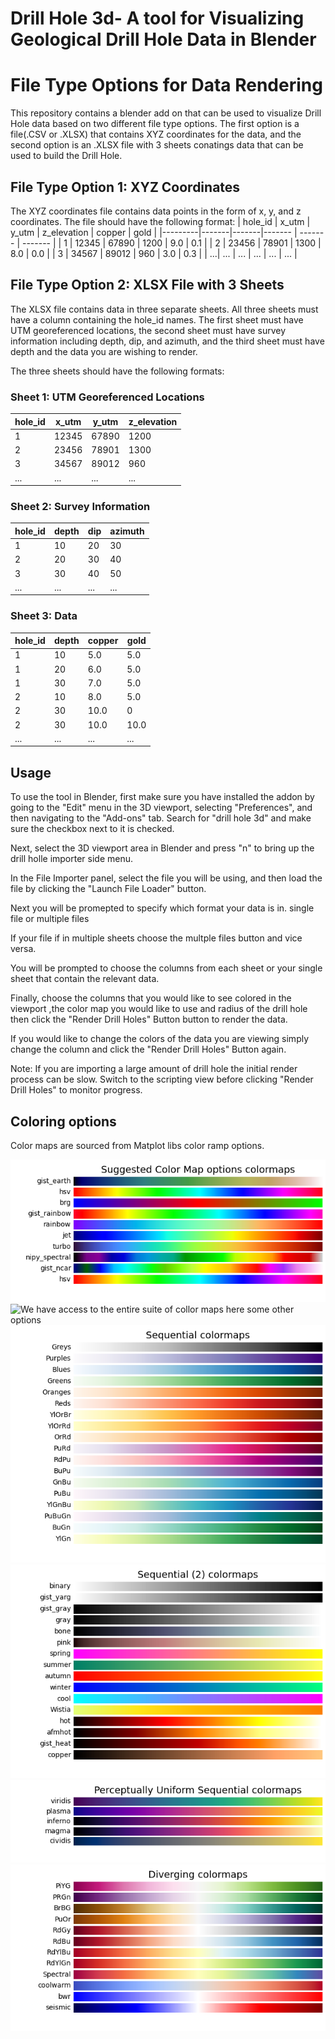 # Drill Hole 3d- A tool for Visualizing Geological Drill Hole Data in Blender
# File Type Options for Data Rendering

This repository contains a blender add on that can be used to visualize Drill Hole data based on two different file type options. The first option is a file(.CSV or .XLSX) that contains XYZ coordinates for the data, and the second option is an .XLSX file with 3 sheets conatings data that can be used to build the Drill Hole.

## File Type Option 1: XYZ Coordinates

The XYZ coordinates file contains data points in the form of x, y, and z coordinates. The file should have the following format:
| hole_id | x_utm | y_utm | z_elevation | copper | gold |
|---------|-------|-------|------- |   -------   | ------- |
| 1  | 12345 | 67890 | 1200        | 9.0    | 0.1  |
| 2  | 23456 | 78901 | 1300        | 8.0    | 0.0  |
| 3  | 34567 | 89012 | 960         | 3.0    | 0.3  |
| ...| ...   | ...   | ...         | ...    | ...  |

## File Type Option 2: XLSX File with 3 Sheets

The XLSX file contains data in three separate sheets. All three sheets must have a column containing the hole_id names. The first sheet must have UTM georeferenced locations, the second sheet must have survey information including depth, dip, and azimuth, and the third sheet must have depth and the data you are wishing to render.

The three sheets should have the following formats:

### Sheet 1: UTM Georeferenced Locations

| hole_id | x_utm | y_utm | z_elevation |
|---------|-------|-------|-------|
| 1  | 12345 | 67890 | 1200  |
| 2  | 23456 | 78901 | 1300  |
| 3  | 34567 | 89012 | 960   |
| ...     | ...   | ...   | ...   |

### Sheet 2: Survey Information

| hole_id | depth | dip | azimuth |
|---------|-------|-----|---------|
| 1       | 10    | 20  | 30      |
| 2       | 20    | 30  | 40      |
| 3       | 30    | 40  | 50      |
| ...     | ...   | ... | ...     |

### Sheet 3: Data

| hole_id | depth | copper | gold |
|---------|-------|------  |------|
| 1       | 10    | 5.0    | 5.0  |
| 1       | 20    | 6.0    | 5.0  |
| 1       | 30    | 7.0    | 5.0  |
| 2       | 10    | 8.0    | 5.0  |
| 2       | 30    | 10.0   |   0  |
| 2       | 30    | 10.0   | 10.0 |
| ...     | ...   | ...    | ...  |

## Usage


To use the tool in Blender, first make sure you have installed the addon by going to the "Edit" menu in the 3D viewport, selecting "Preferences", and then navigating to the "Add-ons" tab. Search for "drill hole 3d" and make sure the checkbox next to it is checked.

Next, select the 3D viewport area in Blender and press "n" to bring up the drill holle importer side menu.

In the File Importer panel, select the file you will be using, and then load the file by clicking the "Launch File Loader" button. 

Next you will be promepted to specify which format your data is in. single file or multiple files

If your file if in multiple sheets choose the multple files button and vice versa.

You will be prompted to choose the columns from each sheet or your single sheet that contain the relevant data.

Finally, choose the columns that you would like to see colored in the viewport ,the color map you would like to use and radius of the drill hole then click the "Render Drill Holes" Button button to render the data.

If you would like to change the colors of the data you are viewing simply change the column and click the "Render Drill Holes" Button again.

Note: If you are importing a large amount of drill hole the initial render process can be slow. Switch to the scripting view before clicking "Render Drill Holes" to monitor progress.

## Coloring options
Color maps are sourced from Matplot libs color ramp options.

![Color map options are sourced from Mat plot lib](figures/suggested_maps.png)
![We have access to the entire suite of collor maps here some other options](figures/segq_colors.png)
![Sequential](figures/seq_colors.png)
![Sequential continued](figures/seq2_colors.png)
![Color map options are sourced from Mat plot lib](figures/perc_uni_colors.png)
![Color map options are sourced from Mat plot lib](figures/diverging.png)
